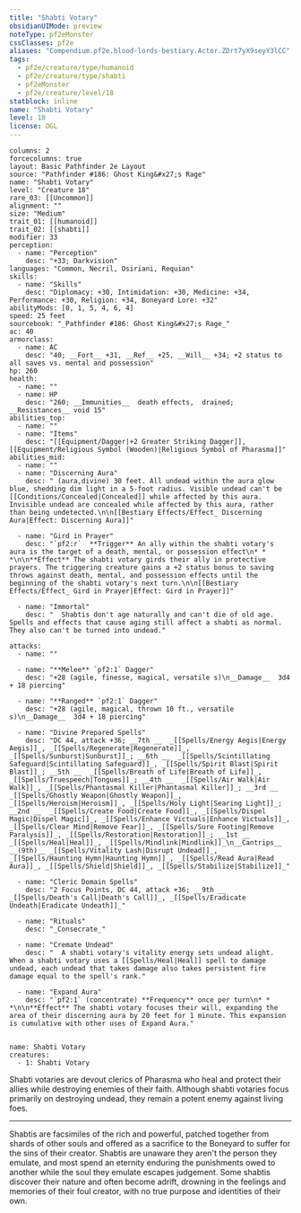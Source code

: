 ```yaml
---
title: "Shabti Votary"
obsidianUIMode: preview
noteType: pf2eMonster
cssClasses: pf2e
aliases: "Compendium.pf2e.blood-lords-bestiary.Actor.ZDrt7yX9seyY3lCC" 
tags:
  - pf2e/creature/type/humanoid
  - pf2e/creature/type/shabti
  - pf2eMonster
  - pf2e/creature/level/18
statblock: inline
name: "Shabti Votary"
level: 18
license: OGL
---
```


```statblock
columns: 2
forcecolumns: true
layout: Basic Pathfinder 2e Layout
source: "Pathfinder #186: Ghost King&#x27;s Rage"
name: "Shabti Votary"
level: "Creature 18"
rare_03: [[Uncommon]]
alignment: ""
size: "Medium"
trait_01: [[humanoid]]
trait_02: [[shabti]]
modifier: 33
perception:
  - name: "Perception"
    desc: "+33; Darkvision"
languages: "Common, Necril, Osiriani, Requian"
skills:
  - name: "Skills"
    desc: "Diplomacy: +30, Intimidation: +30, Medicine: +34, Performance: +30, Religion: +34, Boneyard Lore: +32"
abilityMods: [0, 1, 5, 4, 6, 4]
speed: 25 feet
sourcebook: "_Pathfinder #186: Ghost King&#x27;s Rage_"
ac: 40
armorclass:
  - name: AC
    desc: "40; __Fort__ +31, __Ref__ +25, __Will__ +34; +2 status to all saves vs. mental and possession"
hp: 260
health:
  - name: ""
  - name: HP
    desc: "260; __Immunities__  death effects,  drained; __Resistances__ void 15"
abilities_top:
  - name: ""
  - name: "Items"
    desc: "[[Equipment/Dagger|+2 Greater Striking Dagger]], [[Equipment/Religious Symbol (Wooden)|Religious Symbol of Pharasma]]"
abilities_mid:
  - name: ""
  - name: "Discerning Aura"
    desc: " (aura,divine) 30 feet. All undead within the aura glow blue, shedding dim light in a 5-foot radius. Visible undead can't be [[Conditions/Concealed|Concealed]] while affected by this aura. Invisible undead are concealed while affected by this aura, rather than being undetected.\n\n[[Bestiary Effects/Effect_ Discerning Aura|Effect: Discerning Aura]]"

  - name: "Gird in Prayer"
    desc: "`pf2:r`  **Trigger** An ally within the shabti votary's aura is the target of a death, mental, or possession effect\n* * *\n\n**Effect** The shabti votary girds their ally in protective prayers. The triggering creature gains a +2 status bonus to saving throws against death, mental, and possession effects until the beginning of the shabti votary's next turn.\n\n[[Bestiary Effects/Effect_ Gird in Prayer|Effect: Gird in Prayer]]"

  - name: "Immortal"
    desc: "  Shabtis don't age naturally and can't die of old age. Spells and effects that cause aging still affect a shabti as normal. They also can't be turned into undead."

attacks:
  - name: ""

  - name: "**Melee** `pf2:1` Dagger"
    desc: "+28 (agile, finesse, magical, versatile s)\n__Damage__  3d4 + 18 piercing"

  - name: "**Ranged** `pf2:1` Dagger"
    desc: "+28 (agile, magical, thrown 10 ft., versatile s)\n__Damage__  3d4 + 18 piercing"

  - name: "Divine Prepared Spells"
    desc: "DC 44, attack +36; __7th __  _[[Spells/Energy Aegis|Energy Aegis]]_, _[[Spells/Regenerate|Regenerate]]_, _[[Spells/Sunburst|Sunburst]]_; __6th __  _[[Spells/Scintillating Safeguard|Scintillating Safeguard]]_, _[[Spells/Spirit Blast|Spirit Blast]]_; __5th __  _[[Spells/Breath of Life|Breath of Life]]_, _[[Spells/Truespeech|Tongues]]_; __4th __  _[[Spells/Air Walk|Air Walk]]_, _[[Spells/Phantasmal Killer|Phantasmal Killer]]_; __3rd __  _[[Spells/Ghostly Weapon|Ghostly Weapon]]_, _[[Spells/Heroism|Heroism]]_, _[[Spells/Holy Light|Searing Light]]_; __2nd __  _[[Spells/Create Food|Create Food]]_, _[[Spells/Dispel Magic|Dispel Magic]]_, _[[Spells/Enhance Victuals|Enhance Victuals]]_, _[[Spells/Clear Mind|Remove Fear]]_, _[[Spells/Sure Footing|Remove Paralysis]]_, _[[Spells/Restoration|Restoration]]_; __1st __  _[[Spells/Heal|Heal]]_, _[[Spells/Mindlink|Mindlink]]_\n__Cantrips__  __(9th)__ _[[Spells/Vitality Lash|Disrupt Undead]]_, _[[Spells/Haunting Hymn|Haunting Hymn]]_, _[[Spells/Read Aura|Read Aura]]_, _[[Spells/Shield|Shield]]_, _[[Spells/Stabilize|Stabilize]]_"

  - name: "Cleric Domain Spells"
    desc: "2 Focus Points, DC 44, attack +36; __9th __  _[[Spells/Death's Call|Death's Call]]_, _[[Spells/Eradicate Undeath|Eradicate Undeath]]_"

  - name: "Rituals"
    desc: "_Consecrate_"

  - name: "Cremate Undead"
    desc: "  A shabti votary's vitality energy sets undead alight. When a shabti votary uses a [[Spells/Heal|Heal]] spell to damage undead, each undead that takes damage also takes persistent fire damage equal to the spell's rank."

  - name: "Expand Aura"
    desc: "`pf2:1` (concentrate) **Frequency** once per turn\n* * *\n\n**Effect** The shabti votary focuses their will, expanding the area of their discerning aura by 20 feet for 1 minute. This expansion is cumulative with other uses of Expand Aura."
 
```

```encounter-table
name: Shabti Votary
creatures:
  - 1: Shabti Votary
```



Shabti votaries are devout clerics of Pharasma who heal and protect their allies while destroying enemies of their faith. Although shabti votaries focus primarily on destroying undead, they remain a potent enemy against living foes.

* * *

Shabtis are facsimiles of the rich and powerful, patched together from shards of other souls and offered as a sacrifice to the Boneyard to suffer for the sins of their creator. Shabtis are unaware they aren't the person they emulate, and most spend an eternity enduring the punishments owed to another while the soul they emulate escapes judgement. Some shabtis discover their nature and often become adrift, drowning in the feelings and memories of their foul creator, with no true purpose and identities of their own.
